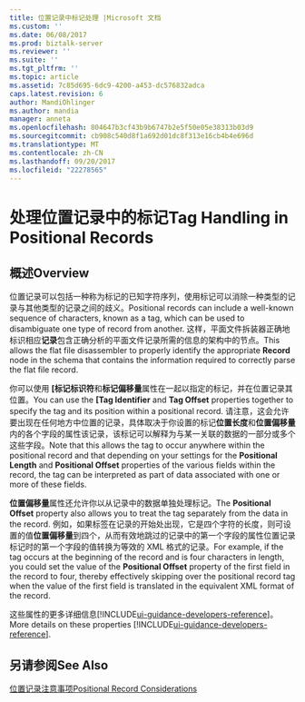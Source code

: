 ```yaml
---
title: 位置记录中标记处理 |Microsoft 文档
ms.custom: ''
ms.date: 06/08/2017
ms.prod: biztalk-server
ms.reviewer: ''
ms.suite: ''
ms.tgt_pltfrm: ''
ms.topic: article
ms.assetid: 7c85d695-6dc9-4200-a453-dc576832adca
caps.latest.revision: 6
author: MandiOhlinger
ms.author: mandia
manager: anneta
ms.openlocfilehash: 804647b3cf43b9b6747b2e5f50e05e38313b03d9
ms.sourcegitcommit: cb908c540d8f1a692d01dc8f313e16cb4b4e696d
ms.translationtype: MT
ms.contentlocale: zh-CN
ms.lasthandoff: 09/20/2017
ms.locfileid: "22278565"
---
```

# <a name="tag-handling-in-positional-records"></a><span data-ttu-id="e548e-102">处理位置记录中的标记</span><span class="sxs-lookup"><span data-stu-id="e548e-102">Tag Handling in Positional Records</span></span>

## <a name="overview"></a><span data-ttu-id="e548e-103">概述</span><span class="sxs-lookup"><span data-stu-id="e548e-103">Overview</span></span>
<span data-ttu-id="e548e-104">位置记录可以包括一种称为标记的已知字符序列，使用标记可以消除一种类型的记录与其他类型的记录之间的歧义。</span><span class="sxs-lookup"><span data-stu-id="e548e-104">Positional records can include a well-known sequence of characters, known as a tag, which can be used to disambiguate one type of record from another.</span></span> <span data-ttu-id="e548e-105">这样，平面文件拆装器正确地标识相应**记录**包含正确分析的平面文件记录所需的信息的架构中的节点。</span><span class="sxs-lookup"><span data-stu-id="e548e-105">This allows the flat file disassembler to properly identify the appropriate **Record** node in the schema that contains the information required to correctly parse the flat file record.</span></span>  
  
 <span data-ttu-id="e548e-106">你可以使用 **[标记标识符**和**标记偏移量**属性在一起以指定的标记，并在位置记录其位置。</span><span class="sxs-lookup"><span data-stu-id="e548e-106">You can use the **[Tag Identifier** and **Tag Offset** properties together to specify the tag and its position within a positional record.</span></span> <span data-ttu-id="e548e-107">请注意，这会允许要出现在任何地方中位置的记录，具体取决于你设置的标记**位置长度**和**位置偏移量**内的各个字段的属性该记录，该标记可以解释为与某一关联的数据的一部分或多个这些字段。</span><span class="sxs-lookup"><span data-stu-id="e548e-107">Note that this allows the tag to occur anywhere within the positional record and that depending on your settings for the **Positional Length** and **Positional Offset** properties of the various fields within the record, the tag can be interpreted as part of data associated with one or more of these fields.</span></span>  
  
 <span data-ttu-id="e548e-108">**位置偏移量**属性还允许你以从记录中的数据单独处理标记。</span><span class="sxs-lookup"><span data-stu-id="e548e-108">The **Positional Offset** property also allows you to treat the tag separately from the data in the record.</span></span> <span data-ttu-id="e548e-109">例如，如果标签在记录的开始处出现，它是四个字符的长度，则可设置的值**位置偏移量**到四个，从而有效地跳过的记录中的第一个字段的属性位置记录标记时的第一个字段的值转换为等效的 XML 格式的记录。</span><span class="sxs-lookup"><span data-stu-id="e548e-109">For example, if the tag occurs at the beginning of the record and is four characters in length, you could set the value of the **Positional Offset** property of the first field in the record to four, thereby effectively skipping over the positional record tag when the value of the first field is translated in the equivalent XML format of the record.</span></span>  

<span data-ttu-id="e548e-110">这些属性的更多详细信息[!INCLUDE[ui-guidance-developers-reference](../includes/ui-guidance-developers-reference.md)]。</span><span class="sxs-lookup"><span data-stu-id="e548e-110">More details on these properties [!INCLUDE[ui-guidance-developers-reference](../includes/ui-guidance-developers-reference.md)].</span></span> 
  
## <a name="see-also"></a><span data-ttu-id="e548e-111">另请参阅</span><span class="sxs-lookup"><span data-stu-id="e548e-111">See Also</span></span>  
 [<span data-ttu-id="e548e-112">位置记录注意事项</span><span class="sxs-lookup"><span data-stu-id="e548e-112">Positional Record Considerations</span></span>](../core/positional-record-considerations.md)   
